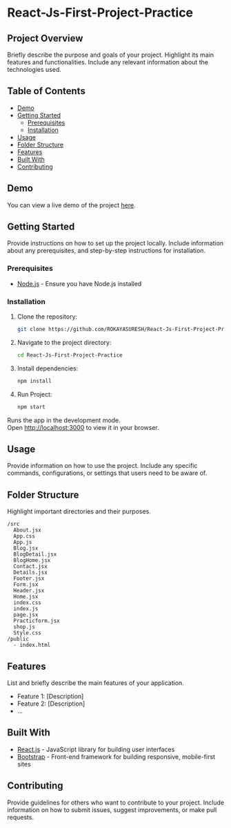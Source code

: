 # React-Js-First-Project-Practice

## Project Overview

Briefly describe the purpose and goals of your project. Highlight its main features and functionalities. Include any relevant information about the technologies used.

## Table of Contents
- [Demo](#demo)
- [Getting Started](#getting-started)
  - [Prerequisites](#prerequisites)
  - [Installation](#installation)
- [Usage](#usage)
- [Folder Structure](#folder-structure)
- [Features](#features)
- [Built With](#built-with)
- [Contributing](#contributing)

## Demo
You can view a live demo of the project [here](https://github.com/ROKAYASURESH/React-Js-First-Project-Practice/assets/127000485/b142d614-e7fa-444b-bc69-4e697a365839).
## Getting Started

Provide instructions on how to set up the project locally. Include information about any prerequisites, and step-by-step instructions for installation.

### Prerequisites

- [Node.js](https://nodejs.org/) - Ensure you have Node.js installed

### Installation

1. Clone the repository:

   ```bash
   git clone https://github.com/ROKAYASURESH/React-Js-First-Project-Practice.git
   ```

2. Navigate to the project directory:

   ```bash
   cd React-Js-First-Project-Practice
   ```

3. Install dependencies:

   ```bash
   npm install
   ```
4. Run Project:

   ```bash
   npm start
   ```
Runs the app in the development mode.\
Open [http://localhost:3000](http://localhost:3000) to view it in your browser.

## Usage

Provide information on how to use the project. Include any specific commands, configurations, or settings that users need to be aware of.

## Folder Structure
Highlight important directories and their purposes.

```
/src
  About.jsx
  App.css
  App.js
  Blog.jsx
  BlogDetail.jsx
  BlogHome.jsx
  Contact.jsx
  Details.jsx
  Footer.jsx
  Form.jsx
  Header.jsx
  Home.jsx
  index.css
  index.js
  page.jsx
  Practicform.jsx
  shop.js
  Style.css
/public
  - index.html
```

## Features

List and briefly describe the main features of your application.

- Feature 1: [Description]
- Feature 2: [Description]
- ...

## Built With

- [React.js](https://reactjs.org/) - JavaScript library for building user interfaces
- [Bootstrap](https://getbootstrap.com/) - Front-end framework for building responsive, mobile-first sites

## Contributing

Provide guidelines for others who want to contribute to your project. Include information on how to submit issues, suggest improvements, or make pull requests.


